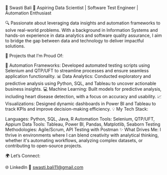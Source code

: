 🌟 Swasti Bali
🚀 Aspiring Data Scientist | Software Test Engineer | Automation Enthusiast

🔍 Passionate about leveraging data insights and automation frameworks to solve real-world problems. With a background in Information Systems and hands-on experience in data analytics and software quality assurance, I aim to bridge the gap between data and technology to deliver impactful solutions.

📂 Projects that I’m Proud Of:

🔧 Automation Frameworks: Developed automated testing scripts using Selenium and QTP/UFT to streamline processes and ensure seamless application functionality.
📊 Data Analytics: Conducted exploratory and predictive analysis using Python, SQL, and Tableau to uncover actionable business insights.
💻 Machine Learning: Built models for predictive analysis, including heart disease detection, with a focus on accuracy and usability.
📈 Visualizations: Designed dynamic dashboards in Power BI and Tableau to track KPIs and improve decision-making efficiency.
💡 My Tech Stack:

Languages: Python, SQL, Java, R
Automation Tools: Selenium, QTP/UFT, Appium
Data Tools: Tableau, Power BI, Pandas, Matplotlib, Seaborn
Testing Methodologies: Agile/Scrum, API Testing with Postman
✨ What Drives Me:
I thrive in environments where I can blend creativity with analytical thinking, whether it's automating workflows, analyzing complex datasets, or contributing to open-source projects.

🌍 Let’s Connect:

🌐 LinkedIn
📩 swasti.bali11@gmail.com
